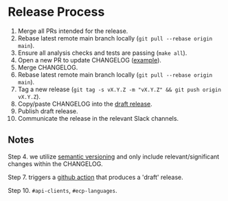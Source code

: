 # Release Process

1. Merge all PRs intended for the release.
2. Rebase latest remote main branch locally (`git pull --rebase origin main`).
3. Ensure all analysis checks and tests are passing (`make all`).
4. Open a new PR to update CHANGELOG ([example](https://github.com/fastly/cli/pull/273)).
5. Merge CHANGELOG.
6. Rebase latest remote main branch locally (`git pull --rebase origin main`).
7. Tag a new release (`git tag -s vX.Y.Z -m "vX.Y.Z" && git push origin vX.Y.Z`).
8. Copy/paste CHANGELOG into the [draft release](https://github.com/fastly/cli/releases).
9. Publish draft release.
10. Communicate the release in the relevant Slack channels.

## Notes

Step 4. we utilize [semantic versioning](https://semver.org/) and only include relevant/significant changes within the CHANGELOG.

Step 7. triggers a [github action](https://github.com/fastly/cli/blob/main/.github/workflows/tag_release.yml) that produces a 'draft' release.

Step 10. `#api-clients`, `#ecp-languages`.
